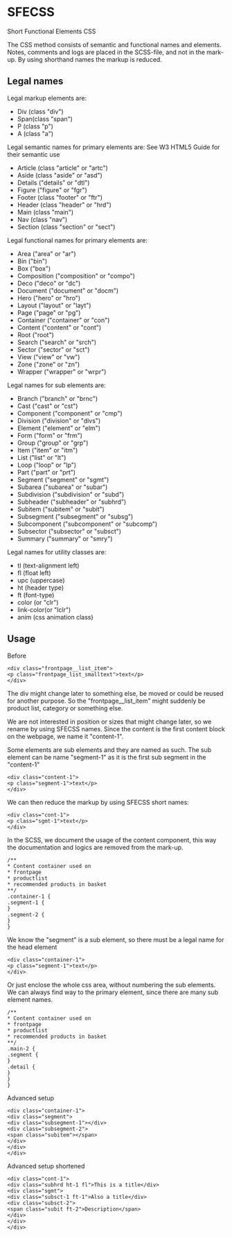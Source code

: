 # SFECSS
Short Functional Elements CSS

The CSS method consists of semantic and functional names and elements.
Notes, comments and logs are placed in the SCSS-file, and not in the mark-up.
By using shorthand names the markup is reduced.


##  Legal names

Legal markup elements are: 

* Div (class "div")
* Span(class "span")
* P (class "p")
* A (class "a")


Legal semantic names for primary elements are:
See W3 HTML5 Guide for their semantic use

* Article (class "article" or "artc")
* Aside (class "aside" or "asd")
* Details ("details" or "dtl")
* Figure ("figure" or "fgr")
* Footer (class "footer" or "ftr")
* Header (class "header" or "hrd")
* Main (class "main")
* Nav (class "nav")
* Section (class "section" or "sect")


Legal functional names for primary elements are:

* Area ("area" or "ar")
* Bin ("bin")
* Box ("box")
* Composition ("composition" or "compo")
* Deco ("deco" or "dc")
* Document ("document" or "docm")
* Hero ("hero" or "hro")
* Layout ("layout" or "layt")
* Page ("page" or "pg")
* Container ("container" or "con")
* Content ("content" or "cont")
* Root ("root")
* Search ("search" or "srch")
* Sector ("sector" or "sct")
* View ("view" or "vw")
* Zone ("zone" or "zn")
* Wrapper ("wrapper" or "wrpr")




Legal names for sub elements are:

* Branch ("branch" or "brnc")
* Cast ("cast" or "cst")
* Component ("component" or "cmp")
* Division ("division" or "divs")
* Element ("element" or "elm")
* Form ("form" or "frm")
* Group ("group" or "grp")
* Item ("item" or "itm")
* List ("list" or "lt")
* Loop ("loop" or "lp")
* Part ("part" or "prt")
* Segment ("segment" or "sgmt")
* Subarea ("subarea" or "subar")
* Subdivision ("subdivision" or "subd")
* Subheader ("subheader" or "subhrd")
* Subitem ("subitem" or "subit")
* Subsegment ("subsegment" or "subsg")
* Subcomponent ("subcomponent" or "subcomp")
* Subsector ("subsector" or "subsct")
* Summary ("summary" or "smry")



Legal names for utility classes are:

* tl (text-alignment left)
* fl (float left)
* upc (uppercase)
* ht (header type)
* ft (font-type)
* color (or "clr")
* link-color(or "lclr")
* anim (css animation class)



## Usage

Before
```
<div class="frontpage__list_item">
<p class="frontpage_list_smalltext">text</p>
</div>
```

The div might change later to something else, be moved or could be reused for another purpose.
So the "frontpage__list_item" might suddenly be product list, category or something else.

We are not interested in position or sizes that might change later, so we rename by using SFECSS names.
Since the content is the first content block on the webpage, we name it "content-1".

Some elements are sub elements and they are named as such.
The sub element can be name "segment-1" as it is the first sub segment in the "content-1"


```
<div class="content-1">
<p class="segment-1">text</p>
</div>
```

We can then reduce the markup by using SFECSS short names:

```
<div class="cont-1">
<p class="sgmt-1">text</p>
</div>
```

In the SCSS, we document the usage of the content component, this way the documentation and logics are removed from the mark-up.

```
/**
* Content container used on
* frontpage
* productlist
* recommended products in basket
**/
.container-1 {
.segment-1 {
}
.segment-2 {
}
}
```

We know the "segment" is a sub element, so there must be a legal name for the head element

```
<div class="container-1">
<p class="segment-1">text</p>
</div>
```

Or just enclose the whole css area, without numbering the sub elements. We can always find way to the primary element, since there are many sub element names.

```
/**
* Content container used on
* frontpage
* productlist
* recommended products in basket
**/
.main-2 {
.segment {
}
.detail {
}
}
}
```

Advanced setup
```
<div class="container-1">
<div class="segment">
<div class="subsegment-1"></div>
<div class="subsegment-2">
<span class="subitem"></span>
</div>
</div>
</div>
```

Advanced setup shortened
```
<div class="cont-1">
<div class="subhrd ht-1 fl">This is a title</div>
<div class="sgmt">
<div class="subsct-1 ft-1">Also a title</div>
<div class="subsct-2">
<span class="subit ft-2">Description</span>
</div>
</div>
</div>
```

